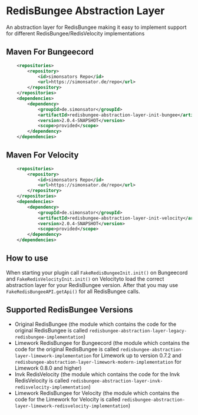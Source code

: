 # RedisBungee Abstraction Layer

An abstraction layer for RedisBungee making it easy to implement support for different RedisBungee/RedisVelocity
implementations

## Maven For Bungeecord

```xml
	<repositories>
		<repository>
			<id>simonsators Repo</id>
			<url>https://simonsator.de/repo</url>
		</repository>
	</repositories>
	<dependencies>
		<dependency>
			<groupId>de.simonsator</groupId>
			<artifactId>redisbungee-abstraction-layer-init-bungee</artifactId>
			<version>2.0.4-SNAPSHOT</version>
			<scope>provided</scope>
		</dependency>
	</dependencies>
```

## Maven For Velocity

```xml
	<repositories>
		<repository>
			<id>simonsators Repo</id>
			<url>https://simonsator.de/repo</url>
		</repository>
	</repositories>
	<dependencies>
		<dependency>
			<groupId>de.simonsator</groupId>
			<artifactId>redisbungee-abstraction-layer-init-velocity</artifactId>
			<version>2.0.4-SNAPSHOT</version>
			<scope>provided</scope>
		</dependency>
	</dependencies>
```

## How to use

When starting your plugin call ```FakeRedisBungeeInit.init()``` on Bungeecord and ```FakeRedisVelocityInit.init()``` on
Velocityto load the correct abstraction layer for your RedisBungee version. After that you may use
```FakeRedisBungeeAPI.getApi()``` for all RedisBungee calls.

## Supported RedisBungee Versions

* Original RedisBungee (the module which contains the code for the original RedisBungee is called
  ```redisbungee-abstraction-layer-legacy-redisbungee-implementation```)
* Limework RedisBungee for Bungeecord (the module which contains the code for the original RedisBungee is called
  ```redisbungee-abstraction-layer-limework-implementation``` for Limework up to version 0.7.2 and
  ```redisbungee-abstraction-layer-limework-modern-implementation``` for Limework 0.8.0 and higher)
* Invk RedisVelocity (the module which contains the code for the Invk RedisVelocity is called
  ```redisbungee-abstraction-layer-invk-redisvelocity-implementation```)
* Limework RedisBungee for Velocity (the module which contains the code for the Limework for Velocity is called
  ```redisbungee-abstraction-layer-limework-redisvelocity-implementation```)